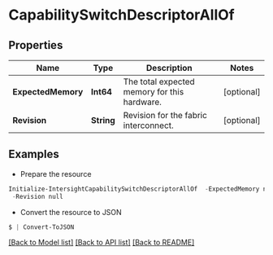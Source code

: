 # CapabilitySwitchDescriptorAllOf
## Properties

Name | Type | Description | Notes
------------ | ------------- | ------------- | -------------
**ExpectedMemory** | **Int64** | The total expected memory for this hardware. | [optional] 
**Revision** | **String** | Revision for the fabric interconnect. | [optional] 

## Examples

- Prepare the resource
```powershell
Initialize-IntersightCapabilitySwitchDescriptorAllOf  -ExpectedMemory null `
 -Revision null
```

- Convert the resource to JSON
```powershell
$ | Convert-ToJSON
```

[[Back to Model list]](../README.md#documentation-for-models) [[Back to API list]](../README.md#documentation-for-api-endpoints) [[Back to README]](../README.md)

